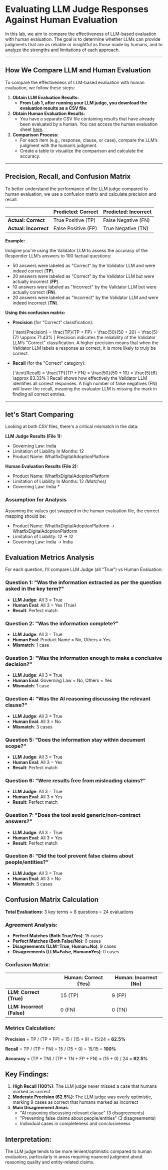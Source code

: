 # Evaluating LLM Judge Responses Against Human Evaluation

In this lab, we aim to compare the effectiveness of LLM-based evaluation with human evaluation. The goal is to determine whether LLMs can provide judgments that are as reliable or insightful as those made by humans, and to analyze the strengths and limitations of each approach.

---

## How We Compare LLM and Human Evaluation

To compare the effectiveness of LLM-based evaluation with human evaluation, we follow these steps:

1. **Obtain LLM Evaluation Results:**
   - **From Lab 1, after running your LLM judge, you download the evaluation results as a CSV file.**
2. **Obtain Human Evaluation Results:**
   - You have a separate CSV file containing results that have already been evaluated by a human. You can access the human evaluation sheet [here](https://drive.google.com/file/d/1jaiun8mi6OMHYnlCdWIcHvSgU-s-ZBOR/view?usp=sharing).
3. **Comparison Process:**
   - For each item (e.g., response, clause, or case), compare the LLM’s judgment with the human’s judgment.
   - Create a table to visualize the comparison and calculate the accuracy.

---

## Precision, Recall, and Confusion Matrix

To better understand the performance of the LLM judge compared to human evaluation, we use a confusion matrix and calculate precision and recall.

|                       | Predicted: Correct  | Predicted: Incorrect |
| --------------------- | ------------------- | -------------------- |
| **Actual: Correct**   | True Positive (TP)  | False Negative (FN)  |
| **Actual: Incorrect** | False Positive (FP) | True Negative (TN)   |

**Example:**

Imagine you're using the Validator LLM to assess the accuracy of the Responder LLM’s answers to 100 factual questions:

- 50 answers were labeled as "Correct" by the Validator LLM and were indeed correct (**TP**).
- 20 answers were labeled as "Correct" by the Validator LLM but were actually incorrect (**FP**).
- 10 answers were labeled as "Incorrect" by the Validator LLM but were actually correct (**FN**).
- 20 answers were labeled as "Incorrect" by the Validator LLM and were indeed incorrect (**TN**).

**Using this confusion matrix:**

- **Precision** (for "Correct" classification):

  \[
  \text{Precision} = \frac{TP}{TP + FP} = \frac{50}{50 + 20} = \frac{5}{7} \approx 71.43\%
  \]
  Precision indicates the reliability of the Validator LLM’s "Correct" classification. A higher precision means that when the Validator LLM labels a response as correct, it is more likely to truly be correct.

- **Recall** (for the "Correct" category):

  \[
  \text{Recall} = \frac{TP}{TP + FN} = \frac{50}{50 + 10} = \frac{5}{6} \approx 83.33\%
  \]
  Recall shows how effectively the Validator LLM identifies all correct responses. A high number of false negatives (FN) will lower the recall, meaning the evaluator LLM is missing the mark in finding all correct entries.

---

## let's Start Comparing 

Looking at both CSV files, there's a critical mismatch in the data:

**LLM Judge Results (File 1):**
- Governing Law: India
- Limitation of Liability In Months: 12  
- Product Name: WhatfixDigitalAdoptionPlatform

**Human Evaluation Results (File 2):**
- Product Name: WhatfixDigitalAdoptionPlatform
- Limitation of Liability In Months: 12 *(Matches)*
- Governing Law: India *

### Assumption for Analysis
Assuming the values got swapped in the human evaluation file, the correct mapping should be:
- Product Name: WhatfixDigitalAdoptionPlatform → WhatfixDigitalAdoptionPlatform
- Limitation of Liability: 12 → 12
- Governing Law: India → India

## Evaluation Metrics Analysis

For each question, I'll compare LLM Judge (all "True") vs Human Evaluation:

### Question 1: "Was the information extracted as per the question asked in the key term?"
- **LLM Judge**: All 3 = True
- **Human Eval**: All 3 = Yes (True)
- **Result**: Perfect match

### Question 2: "Was the information complete?"
- **LLM Judge**: All 3 = True
- **Human Eval**: Product Name = No, Others = Yes
- **Mismatch**: 1 case

### Question 3: "Was the information enough to make a conclusive decision?"
- **LLM Judge**: All 3 = True
- **Human Eval**: Governing Law = No, Others = Yes
- **Mismatch**: 1 case

### Question 4: "Was the AI reasoning discussing the relevant clause?"
- **LLM Judge**: All 3 = True
- **Human Eval**: All 3 = No
- **Mismatch**: 3 cases

### Question 5: "Does the information stay within document scope?"
- **LLM Judge**: All 3 = True
- **Human Eval**: All 3 = Yes
- **Result**: Perfect match

### Question 6: "Were results free from misleading claims?"
- **LLM Judge**: All 3 = True
- **Human Eval**: All 3 = Yes
- **Result**: Perfect match

### Question 7: "Does the tool avoid generic/non-contract answers?"
- **LLM Judge**: All 3 = True
- **Human Eval**: All 3 = Yes
- **Result**: Perfect match

### Question 8: "Did the tool prevent false claims about people/entities?"
- **LLM Judge**: All 3 = True
- **Human Eval**: All 3 = No
- **Mismatch**: 3 cases

## Confusion Matrix Calculation

**Total Evaluations**: 3 key terms × 8 questions = 24 evaluations

### Agreement Analysis:
- **Perfect Matches (Both True/Yes)**: 15 cases
- **Perfect Matches (Both False/No)**: 0 cases
- **Disagreements (LLM=True, Human=No)**: 9 cases
- **Disagreements (LLM=False, Human=Yes)**: 0 cases

### Confusion Matrix:
|                       | Human: Correct (Yes) | Human: Incorrect (No) |
|-----------------------|---------------------|----------------------|
| **LLM: Correct (True)**   | 15 (TP)            | 9 (FP)               |
| **LLM: Incorrect (False)** | 0 (FN)             | 0 (TN)               |

### Metrics Calculation:

**Precision** = TP / (TP + FP) = 15 / (15 + 9) = 15/24 = **62.5%**

**Recall** = TP / (TP + FN) = 15 / (15 + 0) = 15/15 = **100%**

**Accuracy** = (TP + TN) / (TP + TN + FP + FN) = (15 + 0) / 24 = **62.5%**

## Key Findings:

1. **High Recall (100%)**: The LLM judge never missed a case that humans marked as correct
2. **Moderate Precision (62.5%)**: The LLM judge was overly optimistic, marking 9 cases as correct that humans marked as incorrect
3. **Main Disagreement Areas**: 
   - "AI reasoning discussing relevant clause" (3 disagreements)
   - "Preventing false claims about people/entities" (3 disagreements)
   - Individual cases in completeness and conclusiveness

## Interpretation:
The LLM judge tends to be more lenient/optimistic compared to human evaluators, particularly in areas requiring nuanced judgment about reasoning quality and entity-related claims.
